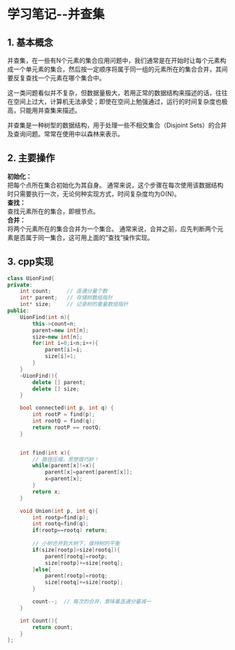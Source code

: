 # 学习笔记--并查集
## 1. 基本概念

并查集，在一些有N个元素的集合应用问题中，我们通常是在开始时让每个元素构成一个单元素的集合，然后按一定顺序将属于同一组的元素所在的集合合并，其间要反复查找一个元素在哪个集合中。    

这一类问题看似并不复杂，但数据量极大，若用正常的数据结构来描述的话，往往在空间上过大，计算机无法承受；即使在空间上勉强通过，运行的时间复杂度也极高，只能用并查集来描述。    

并查集是一种树型的数据结构，用于处理一些不相交集合（Disjoint Sets）的合并及查询问题。常常在使用中以森林来表示。

## 2. 主要操作   

**初始化：**  
把每个点所在集合初始化为其自身。
通常来说，这个步骤在每次使用该数据结构时只需要执行一次，无论何种实现方式，时间复杂度均为O(N)。  
**查找：**  
查找元素所在的集合，即根节点。   
**合并：**  
将两个元素所在的集合合并为一个集合。
通常来说，合并之前，应先判断两个元素是否属于同一集合，这可用上面的“查找”操作实现。

## 3. cpp实现
```cpp
class UionFind{
private:
    int count;     // 连通分量个数
    int* parent;   // 存储树数组指针
    int* size;     // 记录树的重量数组指针
public:
    UionFind(int n){
        this->count=n;
        parent=new int[n];
        size=new int[n];
        for(int i=0;i<n;i++){
            parent[i]=i;
            size[i]=1;
        }       
    }
    ~UionFind(){
        delete [] parent;
        delete [] size;
    }

    bool connected(int p, int q) {
        int rootP = find(p);
        int rootQ = find(q);
        return rootP == rootQ;
    }


    int find(int x){
        // 路径压缩，思想很巧妙！
        while(parent[x]!=x){
            parent[x]=parent[parent[x]];
            x=parent[x];
        }
        return x;
    }

    void Union(int p, int q){
        int rootp=find(p);
        int rootq=find(q);
        if(rootp==rootq) return;
        
        // 小树合并到大树下，维持树的平衡
        if(size[rootp]>size[rootq]){
            parent[rootq]=rootp;
            size[rootp]+=size[rootq];
        }else{
            parent[rootp]=rootq;
            size[rootq]+=size[rootp];
        }

        count--;  // 每次的合并，意味着连通分量减一
    }

    int Count(){
        return count;
    }
};
```
